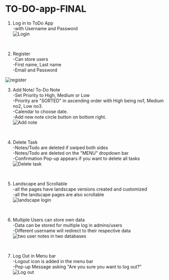 # TO-DO-app-FINAL
1) Log in to ToDo App <br>
-with Username and Password <br>
![Login](https://user-images.githubusercontent.com/50696630/113488303-eb84d880-94dc-11eb-82ce-43021e91d334.gif)
<br>

2) Register <br>
-Can store users <br>
-First name, Last name <br>
-Email and Password <br>

![register](https://user-images.githubusercontent.com/50696630/113488389-90071a80-94dd-11eb-811d-813cad46de1f.gif)
<br>

3) Add Note/ To-Do Note <br>
-Set Priority to High, Medium or Low <br>
-Priority are "SORTED" in ascending order with High being no1, Medium no2, Low no3. <br>
-Calendar to choose date. <br>
-Add new note circle button on bottom right. <br>
![Add note](https://user-images.githubusercontent.com/50696630/113488413-b3ca6080-94dd-11eb-9810-2d43fc08399e.gif)
<br>

4) Delete Task <br>
-Notes/Todo are deleted if swiped both sides <br>
-Notes/Todo are deleted on the "MENU" dropdown bar <br>
-Confirmation Pop-up appears if you want to delete all tasks <br>
![Delete task](https://user-images.githubusercontent.com/50696630/113488532-7dd9ac00-94de-11eb-82e8-994a215c7a60.gif)
<br>

5) Landscape and Scrollable <br>
-all the pages have landscape versions created and customized <br>
-all the landscape pages are also scrollable <br>
![landscape login](https://user-images.githubusercontent.com/50696630/113488634-03f5f280-94df-11eb-9ba1-04b4a854a464.gif)
<br>

6) Multiple Users can store own data <br>
-Data can be stored for multiple log in admins/users <br>
-Different username will redirect to their respective data <br>
![two user notes in two databases](https://user-images.githubusercontent.com/50696630/113488712-723ab500-94df-11eb-9cbe-af44d895b5ad.gif)
<br>

7) Log Out in Menu bar <br>
-Logout icon is added in the menu bar <br>
-Pop-up Message asking "Are you sure you want to log out?" <br>
![Log out](https://user-images.githubusercontent.com/50696630/113488677-47506100-94df-11eb-8807-0249b6338b16.gif)
<br>

